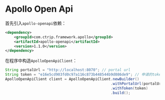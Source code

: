 # Apollo Open Api

首先引入`apollo-openapi`依赖：

```xml
<dependency>
    <groupId>com.ctrip.framework.apollo</groupId>
    <artifactId>apollo-openapi</artifactId>
    <version>1.1.0</version>
</dependency>
```

在程序中构造`ApolloOpenApiClient`：

```java
String portalUrl = "http://localhost:8070"; // portal url
String token = "e16e5cd903fd0c97a116c873b448544b9d086de9"; // 申请的token
ApolloOpenApiClient client = ApolloOpenApiClient.newBuilder()
                                                .withPortalUrl(portalUrl)
                                                .withToken(token)
                                                .build();
```

